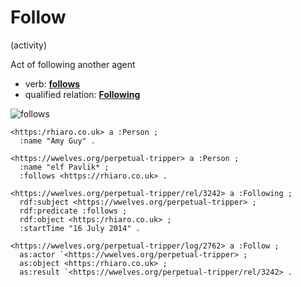 # Follow
(activity)

Act of following another agent

* verb: **[follows](../../verb/follows)**
* qualified relation: **[Following](../../qualified-relation/Following)**

![follows](https://docs.google.com/drawings/d/1zFWdjo_phs60Lr7dyoXyd4PQ9hOBxadlU8FZDQIAPHg/pub?w=960&h=540)

```ttl
<https:/rhiaro.co.uk> a :Person ;
  :name "Amy Guy" .

<https://wwelves.org/perpetual-tripper> a :Person ;
  :name "elf Pavlik* ;
  :follows <https://rhiaro.co.uk> .

<https://wwelves.org/perpetual-tripper/rel/3242> a :Following ;
  rdf:subject <https://wwelves.org/perpetual-tripper> ;
  rdf:predicate :follows ;
  rdf:object <https:/rhiaro.co.uk> ;
  :startTime "16 July 2014" .

<https://wwelves.org/perpetual-tripper/log/2762> a :Follow ;
  as:actor `<https://wwelves.org/perpetual-tripper> ;
  as:object <https:/rhiaro.co.uk> ;
  as:result `<https://wwelves.org/perpetual-tripper/rel/3242> .
```
